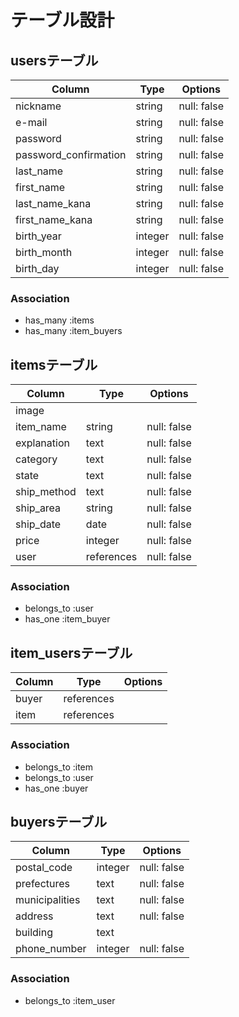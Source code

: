 # テーブル設計

## usersテーブル

|Column                |Type     |Options      |
|----------------------|---------|-------------|
| nickname             | string  | null: false |
| e-mail               | string  | null: false |
| password             | string  | null: false |
|password_confirmation | string  | null: false |
| last_name            | string  | null: false |
| first_name           | string  | null: false |
| last_name_kana       | string  | null: false |
| first_name_kana      | string  | null: false |
| birth_year           | integer | null: false |
| birth_month          | integer | null: false |
| birth_day            | integer | null: false |

### Association
- has_many :items
- has_many :item_buyers

## itemsテーブル

|Column       |Type        |Options      |
|-------------|------------|-------------|
| image       |            |             |
| item_name   | string     | null: false |
| explanation | text       | null: false |
| category    | text       | null: false |
| state       | text       | null: false |
| ship_method | text       | null: false |
| ship_area   | string     | null: false |
| ship_date   | date       | null: false |
| price       | integer    | null: false |
| user        | references | null: false |

### Association
- belongs_to :user
- has_one :item_buyer

## item_usersテーブル

|Column|Type        |Options|
|------|------------|-------|
|buyer | references |       |
|item  | references |       |

### Association
- belongs_to :item
- belongs_to :user
- has_one :buyer

## buyersテーブル

|Column          |Type     |Options      |
|----------------|---------|-------------|
| postal_code    | integer | null: false |
| prefectures    | text    | null: false |
| municipalities | text    | null: false |
| address        | text    | null: false |
| building       | text    |             |
| phone_number   | integer | null: false |

### Association
- belongs_to :item_user